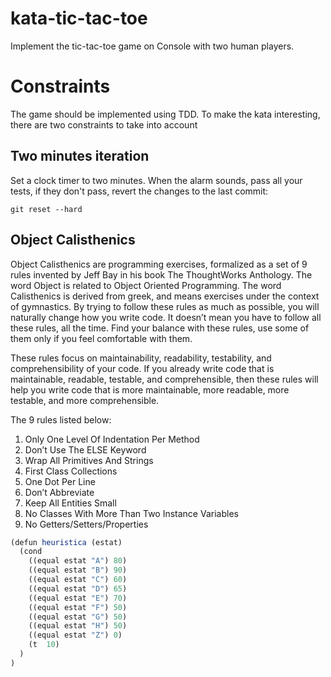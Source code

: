 # kata-tic-tac-toe

Implement the tic-tac-toe game on Console with two human players.

# Constraints

The game should be implemented using TDD. To make the kata interesting, there are two constraints to take into account

## Two minutes iteration

Set a clock timer to two minutes. When the alarm sounds, pass all your tests, if they don't pass, revert the changes to the last commit:

    git reset --hard

## Object Calisthenics

Object Calisthenics are programming exercises, formalized as a set of 9 rules invented by Jeff Bay in his book The ThoughtWorks Anthology. The word Object is related to Object Oriented Programming. The word Calisthenics is derived from greek, and means exercises under the context of gymnastics. By trying to follow these rules as much as possible, you will naturally change how you write code. It doesn’t mean you have to follow all these rules, all the time. Find your balance with these rules, use some of them only if you feel comfortable with them.

These rules focus on maintainability, readability, testability, and comprehensibility of your code. If you already write code that is maintainable, readable, testable, and comprehensible, then these rules will help you write code that is more maintainable, more readable, more testable, and more comprehensible.

The 9 rules listed below:

1. Only One Level Of Indentation Per Method
1. Don’t Use The ELSE Keyword
1. Wrap All Primitives And Strings
1. First Class Collections
1. One Dot Per Line
1. Don’t Abbreviate
1. Keep All Entities Small
1. No Classes With More Than Two Instance Variables
1. No Getters/Setters/Properties

```javascript
(defun heuristica (estat)
  (cond
    ((equal estat "A") 80)
    ((equal estat "B") 90)
    ((equal estat "C") 60)
    ((equal estat "D") 65)
    ((equal estat "E") 70)
    ((equal estat "F") 50)
    ((equal estat "G") 50)
    ((equal estat "H") 50)
    ((equal estat "Z") 0)
    (t  10)
  )
)
```